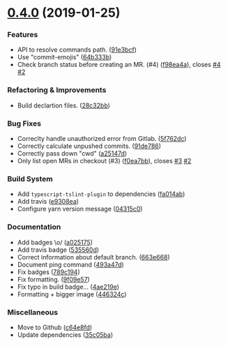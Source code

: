 # [0.4.0](https://github.com/reservix/laborious/compare/c64e8fd...v0.4.0) (2019-01-25)


### Features

* API to resolve commands path. ([91e3bcf](https://github.com/reservix/laborious/commit/91e3bcf))
* Use "commit-emojis" ([64b333b](https://github.com/reservix/laborious/commit/64b333b))
* Check branch status before creating an MR. (#4) ([f98ea4a](https://github.com/reservix/laborious/commit/f98ea4a)), closes [#4](https://github.com/reservix/laborious/issues/4) [#2](https://github.com/reservix/laborious/issues/2)


### Refactoring & Improvements

* Build declartion files. ([28c32bb](https://github.com/reservix/laborious/commit/28c32bb))


### Bug Fixes

* Correclty handle unauthorized error from Gitlab. ([5f762dc](https://github.com/reservix/laborious/commit/5f762dc))
* Correctly calculate unpushed commits. ([91de786](https://github.com/reservix/laborious/commit/91de786))
* Correctly pass down "cwd" ([a25147d](https://github.com/reservix/laborious/commit/a25147d))
* Only list open MRs in checkout (#3) ([f0ea7bb](https://github.com/reservix/laborious/commit/f0ea7bb)), closes [#3](https://github.com/reservix/laborious/issues/3) [#2](https://github.com/reservix/laborious/issues/2)


### Build System

* Add `typescript-tslint-plugin` to dependencies ([fa014ab](https://github.com/reservix/laborious/commit/fa014ab))
* Add travis ([e9308ea](https://github.com/reservix/laborious/commit/e9308ea))
* Configure yarn version message ([04315c0](https://github.com/reservix/laborious/commit/04315c0))


### Documentation

* Add badges \o/ ([a025175](https://github.com/reservix/laborious/commit/a025175))
* Add travis badge ([535560d](https://github.com/reservix/laborious/commit/535560d))
* Correct information about default branch. ([663e668](https://github.com/reservix/laborious/commit/663e668))
* Document ping command ([493a47d](https://github.com/reservix/laborious/commit/493a47d))
* Fix badges ([789c194](https://github.com/reservix/laborious/commit/789c194))
* Fix formatting. ([9f09e57](https://github.com/reservix/laborious/commit/9f09e57))
* Fix typo in build badge... ([4ae219e](https://github.com/reservix/laborious/commit/4ae219e))
* Formatting + bigger image ([446324c](https://github.com/reservix/laborious/commit/446324c))


### Miscellaneous

* Move to Github ([c64e8fd](https://github.com/reservix/laborious/commit/c64e8fd))
* Update dependencies ([35c05ba](https://github.com/reservix/laborious/commit/35c05ba))


